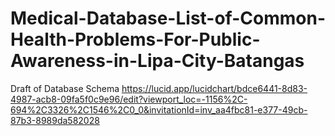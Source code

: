 # Medical-Database-List-of-Common-Health-Problems-For-Public-Awareness-in-Lipa-City-Batangas

Draft of Database Schema
https://lucid.app/lucidchart/bdce6441-8d83-4987-acb8-09fa5f0c9e96/edit?viewport_loc=-1156%2C-694%2C3326%2C1546%2C0_0&invitationId=inv_aa4fbc81-e377-49cb-87b3-8989da582028
